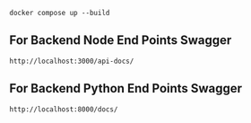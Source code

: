 ```
docker compose up --build
```
## For Backend Node End Points Swagger
```
http://localhost:3000/api-docs/
```


## For Backend Python End Points Swagger
```
http://localhost:8000/docs/
```